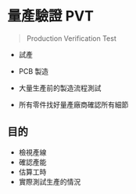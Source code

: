 # 量產驗證 PVT

> Production Verification Test


- 試產
- PCB 製造

- 大量生產前的製造流程測試
- 所有零件找好量產廠商確認所有細節


## 目的
- 檢視產線
- 確認產能
- 估算工時
- 實際測試生產的情況